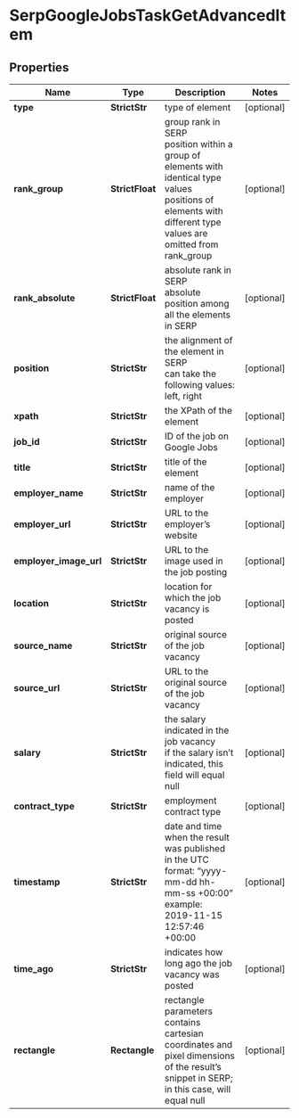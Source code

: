 # SerpGoogleJobsTaskGetAdvancedItem


## Properties

| Name | Type | Description | Notes |
|------------ | ------------- | ------------- | -------------|
**type** | **StrictStr** | type of element |[optional]|
**rank_group** | **StrictFloat** | group rank in SERP<br>position within a group of elements with identical type values<br>positions of elements with different type values are omitted from rank_group |[optional]|
**rank_absolute** | **StrictFloat** | absolute rank in SERP<br>absolute position among all the elements in SERP |[optional]|
**position** | **StrictStr** | the alignment of the element in SERP<br>can take the following values:<br>left, right |[optional]|
**xpath** | **StrictStr** | the XPath of the element |[optional]|
**job_id** | **StrictStr** | ID of the job on Google Jobs |[optional]|
**title** | **StrictStr** | title of the element |[optional]|
**employer_name** | **StrictStr** | name of the employer |[optional]|
**employer_url** | **StrictStr** | URL to the employer’s website |[optional]|
**employer_image_url** | **StrictStr** | URL to the image used in the job posting |[optional]|
**location** | **StrictStr** | location for which the job vacancy is posted |[optional]|
**source_name** | **StrictStr** | original source of the job vacancy |[optional]|
**source_url** | **StrictStr** | URL to the original source of the job vacancy |[optional]|
**salary** | **StrictStr** | the salary indicated in the job vacancy<br>if the salary isn’t indicated, this field will equal null |[optional]|
**contract_type** | **StrictStr** | employment contract type |[optional]|
**timestamp** | **StrictStr** | date and time when the result was published<br>in the UTC format: “yyyy-mm-dd hh-mm-ss +00:00”<br>example:<br>2019-11-15 12:57:46 +00:00 |[optional]|
**time_ago** | **StrictStr** | indicates how long ago the job vacancy was posted |[optional]|
**rectangle** | **Rectangle** | rectangle parameters<br>contains cartesian coordinates and pixel dimensions of the result’s snippet in SERP;<br>in this case, will equal null |[optional]|